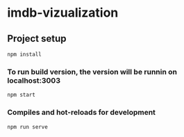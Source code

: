 # imdb-vizualization

## Project setup
```
npm install
```

### To run build version, the version will be runnin on localhost:3003
```
npm start
```


### Compiles and hot-reloads for development
```
npm run serve
```
